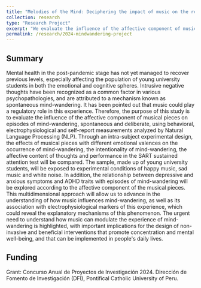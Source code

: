 ```yaml
---
title: "Melodies of the Mind: Deciphering the impact of music on the regulation of affective and cognitive states of university students using EEG and NLP"
collection: research
type: "Research Project"
excerpt: "We evaluate the influence of the affective component of musical pieces on episodes of mind-wandering using behavioral, electrophysiological and self-report measurements analyzed by Natural Language Processing. <br/><img src='/images/melodiesofmind.JPG'>"
permalink: /research/2024-mindwandering-project
---
```


## Summary
Mental health in the post-pandemic stage has not yet managed to recover previous levels, especially affecting the population of young university students in both the emotional and cognitive spheres. Intrusive negative thoughts have been recognized as a common factor in various psychopathologies, and are attributed to a mechanism known as spontaneous mind-wandering. It has been pointed out that music could play a regulatory role in this experience. Therefore, the purpose of this study is to evaluate the influence of the affective component of musical pieces on episodes of mind-wandering, spontaneous and deliberate, using behavioral, electrophysiological and self-report measurements analyzed by Natural Language Processing (NLP). Through an intra-subject experimental design, the effects of musical pieces with different emotional valences on the occurrence of mind-wandering, the intentionality of mind-wandering, the affective content of thoughts and performance in the SART sustained attention test will be compared. The sample, made up of young university students, will be exposed to experimental conditions of happy music, sad music and white noise. In addition, the relationship between depressive and anxious symptoms and ADHD traits with episodes of mind-wandering will be explored according to the affective component of the musical pieces. This multidimensional approach will allow us to advance in the understanding of how music influences mind-wandering, as well as its association with electrophysiological markers of this experience, which could reveal the explanatory mechanisms of this phenomenon. The urgent need to understand how music can modulate the experience of mind-wandering is highlighted, with important implications for the design of non-invasive and beneficial interventions that promote concentration and mental well-being, and that can be implemented in people's daily lives.

## Funding
Grant: Concurso Anual de Proyectos de Investigación 2024. Dirección de Fomento de Investigación (DFI), Pontifical Catholic University of Peru.
